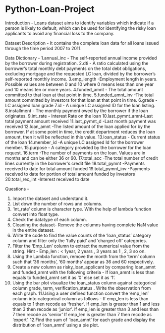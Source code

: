 # Python-Loan-Project

Introduction - Loans dataset aims to identify variables which indicate if a person is likely to default, which can be used for identifying the risky loan applicants to
avoid any financial loss to the company.

Dataset Description - It contains the complete loan data for all loans issued through the time period 2007 to 2011.


Data Dictionary -
1.annual_inc - The self-reported annual income provided by the borrower during registration.
2.dti - A ratio calculated using the borrower’s total monthly debt payments on the total debt obligations, excluding mortgage and the requested LC loan,
divided by the borrower’s self-reported monthly income.
3.emp_length -Employment length in years. Possible values are between 0 and 10 where 0 means less than one year and 10 means ten or more years.
4.funded_amnt - The total amount committed to that loan at that point in time.
5.funded_amnt_inv -The total amount committed by investors for that loan at that point in time.
6.grade - LC assigned loan grade
7.id - A unique LC assigned ID for the loan listing.
8.installment - The monthly payment owed by the borrower if the loan originates.
9.int_rate - Interest Rate on the loan
10.last_pymnt_amnt-Last total payment amount received
11.last_pymnt_d -Last month payment was received
12.loan_amnt -The listed amount of the loan applied for by the borrower. If at some point in time, the credit department reduces the loan amount,
then it will be reflected in this value.
13.loan_status - Current status of the loan
14.member_id -A unique LC assigned Id for the borrower member.
15.purpose - A category provided by the borrower for the loan request.
16.term -The number of payments on the loan. Values are in months and can be either 36 or 60.
17.total_acc -The total number of credit lines currently in the borrower's credit file
18.total_pymnt -Payments received to date for total amount funded
19.total_pymnt_inv -Payments received to date for portion of total amount funded by investors
20.total_rec_int -Interest received to date


Questions -
1. Import the dataset and understand it.
2. List down the number of rows and columns.
3. ‘Int_rate’ column is character type. With the help of lambda function convert into float type.
4. Check the datatype of each column.
5. Cleaning the dataset- Remove the columns having complete NaN value in the entire dataset.
6. Write the code to find the value counts of the ‘loan_status’ category column and filter only the ‘fully paid’ and ‘charged off’ categories.
7. Filter the ‘Emp_Len’ column to extract the numerical value from the string. Hint - Emp_len : < 1year, 2 years , 3 years as 1 , 2, 3 so on.
8. Using the Lambda function, remove the month from the ‘term’ column such that ‘36 months’, ‘60 months’ appear as 36 and 60 respectively.
9. Create a new column as risky_loan_applicant by comparing loan_amnt and funded_amnt with the following criteria -
   If loan_amnt is less than equals to funded_amnt set it as ‘0’ else set it as ‘1’.
10. Using the bar plot visualize the loan_status column against categorical column grade, term, verification_status . Write the observation from each graph.
11.Using a user defined function convert the ‘emp_len’ column into categorical column as follows -
   If emp_len is less than equals to 1 then recode as ‘fresher’.
   If emp_len is greater than 1 and less than 3 then recode as ‘junior’.
   If emp_len is greater than 3 and less than 7 then recode as ‘senior’
   If emp_len is greater than 7 then recode as ‘expert’.
12.Find the sum of ‘loan_amnt’ for each grade and display the distribution
   of ‘loan_amnt’ using a pie plot.
